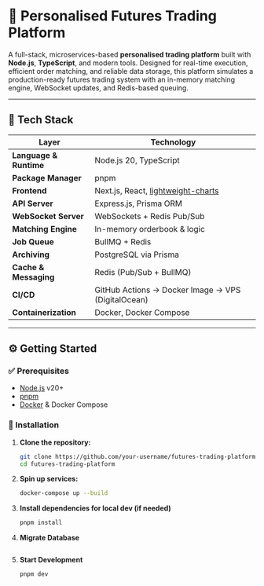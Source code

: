 # 🚀 Personalised Futures Trading Platform

A full-stack, microservices-based **personalised trading platform** built with **Node.js**, **TypeScript**, and modern tools. Designed for real-time execution, efficient order matching, and reliable data storage, this platform simulates a production-ready futures trading system with an in-memory matching engine, WebSocket updates, and Redis-based queuing.

---

## 🧰 Tech Stack

| Layer | Technology |
|-------|------------|
| **Language & Runtime** | Node.js 20, TypeScript |
| **Package Manager** | pnpm |
| **Frontend** | Next.js, React, [lightweight-charts](https://github.com/tradingview/lightweight-charts) |
| **API Server** | Express.js, Prisma ORM |
| **WebSocket Server** | WebSockets + Redis Pub/Sub |
| **Matching Engine** | In-memory orderbook & logic |
| **Job Queue** | BullMQ + Redis |
| **Archiving** | PostgreSQL via Prisma |
| **Cache & Messaging** | Redis (Pub/Sub + BullMQ) |
| **CI/CD** | GitHub Actions → Docker Image → VPS (DigitalOcean) |
| **Containerization** | Docker, Docker Compose |

---

## ⚙️ Getting Started

### ✅ Prerequisites

- [Node.js](https://nodejs.org/) v20+
- [pnpm](https://pnpm.io/)
- [Docker](https://www.docker.com/) & Docker Compose

### 🔧 Installation

1. **Clone the repository:**
   ```bash
   git clone https://github.com/your-username/futures-trading-platform.git
   cd futures-trading-platform

2. **Spin up services:**
   ```bash
   docker-compose up --build
3. **Install dependencies for local dev (if needed)**
   ```bash
   pnpm install
4. **Migrate Database**
   ```pnpm --filter apps/server prisma migrate dev
5. **Start Development**
   ```bash
   pnpm dev
